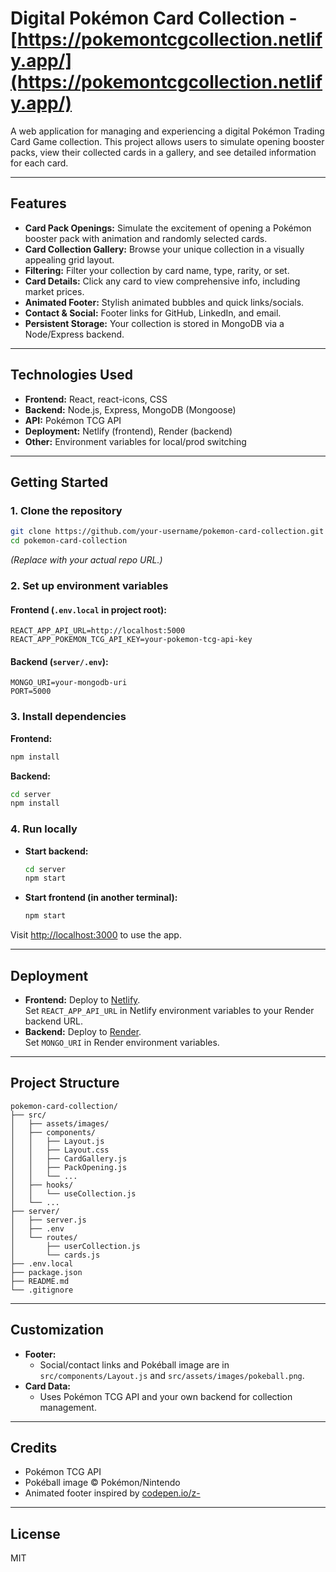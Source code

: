 # Digital Pokémon Card Collection - [https://pokemontcgcollection.netlify.app/](https://pokemontcgcollection.netlify.app/)

A web application for managing and experiencing a digital Pokémon Trading Card Game collection. This project allows users to simulate opening booster packs, view their collected cards in a gallery, and see detailed information for each card.

---

## Features

- **Card Pack Openings:** Simulate the excitement of opening a Pokémon booster pack with animation and randomly selected cards.
- **Card Collection Gallery:** Browse your unique collection in a visually appealing grid layout.
- **Filtering:** Filter your collection by card name, type, rarity, or set.
- **Card Details:** Click any card to view comprehensive info, including market prices.
- **Animated Footer:** Stylish animated bubbles and quick links/socials.
- **Contact & Social:** Footer links for GitHub, LinkedIn, and email.
- **Persistent Storage:** Your collection is stored in MongoDB via a Node/Express backend.

---

## Technologies Used

- **Frontend:** React, react-icons, CSS
- **Backend:** Node.js, Express, MongoDB (Mongoose)
- **API:** Pokémon TCG API
- **Deployment:** Netlify (frontend), Render (backend)
- **Other:** Environment variables for local/prod switching

---

## Getting Started

### 1. Clone the repository

```bash
git clone https://github.com/your-username/pokemon-card-collection.git
cd pokemon-card-collection
```
*(Replace with your actual repo URL.)*

### 2. Set up environment variables

#### **Frontend (`.env.local` in project root):**
```
REACT_APP_API_URL=http://localhost:5000
REACT_APP_POKEMON_TCG_API_KEY=your-pokemon-tcg-api-key
```

#### **Backend (`server/.env`):**
```
MONGO_URI=your-mongodb-uri
PORT=5000
```

### 3. Install dependencies

**Frontend:**
```bash
npm install
```

**Backend:**
```bash
cd server
npm install
```

### 4. Run locally

- **Start backend:**  
  ```bash
  cd server
  npm start
  ```
- **Start frontend (in another terminal):**  
  ```bash
  npm start
  ```

Visit [http://localhost:3000](http://localhost:3000) to use the app.

---

## Deployment

- **Frontend:** Deploy to [Netlify](https://netlify.com).  
  Set `REACT_APP_API_URL` in Netlify environment variables to your Render backend URL.
- **Backend:** Deploy to [Render](https://render.com).  
  Set `MONGO_URI` in Render environment variables.

---

## Project Structure

```
pokemon-card-collection/
├── src/
│   ├── assets/images/
│   ├── components/
│   │   ├── Layout.js
│   │   ├── Layout.css
│   │   ├── CardGallery.js
│   │   ├── PackOpening.js
│   │   └── ...
│   ├── hooks/
│   │   └── useCollection.js
│   └── ...
├── server/
│   ├── server.js
│   ├── .env
│   └── routes/
│       ├── userCollection.js
│       └── cards.js
├── .env.local
├── package.json
├── README.md
└── .gitignore
```

---

## Customization

- **Footer:**  
  - Social/contact links and Pokéball image are in `src/components/Layout.js` and `src/assets/images/pokeball.png`.
- **Card Data:**  
  - Uses Pokémon TCG API and your own backend for collection management.

---

## Credits

- Pokémon TCG API
- Pokéball image © Pokémon/Nintendo
- Animated footer inspired by [codepen.io/z-](https://codepen.io/z-)

---

## License

MIT
